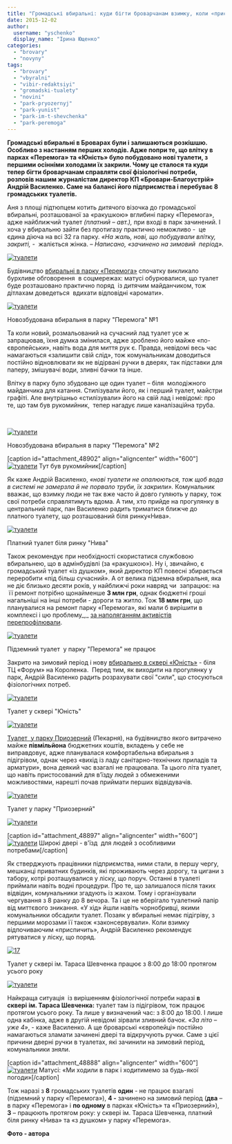 ```yaml
---
title: "Громадські вбиральні: куди бігти броварчанам взимку, коли «приспичить»?"
date: 2015-12-02
author: 
  username: "yschenko"
  display_name: "Ірина Ющенко"
categories: 
  - "brovary"
  - "novyny"
tags: 
  - "brovary"
  - "vbyralni"
  - "vibir-redaktsiyi"
  - "gromadski-tualety"
  - "novini"
  - "park-pryozernyj"
  - "park-yunist"
  - "park-im-t-shevchenka"
  - "park-peremoga"
---
```


**Громадські вбиральні в Броварах були і залишаються розкішшю. Особливо з настанням перших холодів. Адже попри те, що влітку в парках «Перемога» та «Юність» було побудовано нові туалети, з першими осінніми холодами їх закрили. Чому це сталося та куди тепер бігти броварчанам справляти свої фізіологічні потреби, розповів нашим журналістам директор КП «Бровари-Благоустрій» Андрій Василенко. Саме на балансі його підприємства і перебуває 8 громадських туалетів.**

Аня з площі підтюпцем котить дитячого візочка до громадської вбиральні, розташованої за «ракушкою» вглибині парку «Перемога», адже найближчий туалет _(платний – авт.),_ при вході в парк зачинений. І хоча у вбиральню зайти без протигазу практично неможливо -  це єдина діюча на всі 32 га парку. _«На жаль, нові, що побудували влітку, закриті,_ -  жаліється жінка. – _Написано, «зачинено на зимовий  період»._

[![туалети](https://mpz.brovary.org/wp-content/uploads/2015/11/102.jpg)](https://mpz.brovary.org/wp-content/uploads/2015/11/102.jpg)

Будівництво [вбиральні в парку «Перемога»](https://mpz.brovary.org/tualet-bilya-skejt-majdanchyka-u-parku-peremoga-rozmalyuvaly-tematychnym-grafiti) спочатку викликало бурхливе обговорення  в соцмережах: матусі обурювалися, що туалет буде розташовано практично поряд  із дитячим майданчиком, тож дітлахам доведеться  вдихати відповідні «аромати».

[![туалети](https://mpz.brovary.org/wp-content/uploads/2015/11/63.jpg)](https://mpz.brovary.org/wp-content/uploads/2015/11/63.jpg)

Новозбудована вбиральня в парку "Перемога" №1

Та коли новий, розмальований на сучасний лад туалет усе ж запрацював, їхня думка змінилася, адже зроблено його майже «по-європейськи», навіть вода для миття рук є. Правда, невідомі весь час  намагаються «залишити свій слід», тож комунальникам доводиться постійно відновлювати як не відірвані ручки в дверях, так підставки для паперу, змішувачі води, зливні бачки та інше.

Влітку в парку було збудовано ще один туалет – біля  молодіжного майданчика для катання. Стилізували його, як і перший туалет, майстри графіті. Але внутрішньо «стилізували» його на свій лад і невідомі: про те, що там був рукомийник,  тепер нагадує лише каналізаційна труба.

 

[![туалети](https://mpz.brovary.org/wp-content/uploads/2015/11/211.jpg)](https://mpz.brovary.org/wp-content/uploads/2015/11/211.jpg)

Новозбудована вбиральня в парку "Перемога" №2

\[caption id="attachment\_48902" align="aligncenter" width="600"\][![туалети](https://mpz.brovary.org/wp-content/uploads/2015/11/221.jpg)](https://mpz.brovary.org/wp-content/uploads/2015/11/221.jpg) Тут був рукомийник\[/caption\]

Як каже Андрій Василенко, _«нові туалети не опалюються, тож щоб вода в системі не замерзла й не порвало труби, їх закрили»._ Комунальник вважає, що взимку люди не так вже часто й довго гуляють у парку, тож свої потреби справлятимуть вдома. А тим, хто прийде на прогулянку в центральний парк, пан Василенко радить триматися ближче до платного туалету, що розташований біля ринку«Нива».

[![туалети](https://mpz.brovary.org/wp-content/uploads/2015/11/24.jpg)](https://mpz.brovary.org/wp-content/uploads/2015/11/24.jpg)

Платний туалет біля ринку "Нива"

Також рекомендує при необхідності скористатися службовою вбиральнею, що в адмінбудівлі (за «ракушкою»). Ну і, звичайно, є громадський туалет «із душком», який директор КП повесні збирається переробити «під більш сучасний». А от велика підземна вбиральня, яка не діє близько десяти років, у найближчі роки навряд чи  запрацює: на  її ремонт потрібно щонайменше **3 млн грн**, однак бюджетні гроші нагальніші на інші потреби - дороги та житло. Тож **18 млн грн**, що планувалися на ремонт парку «Перемога», які мали б вирішити в комплексі і цю проблему_,_ [за наполяганням активістів перепрофілювали](https://mpz.brovary.org/obureni-brovarchany-zirvaly-torgy-shhodo-18-miljoniv-gryven-na-kapremont-parku-peremoga/).

[![туалети](https://mpz.brovary.org/wp-content/uploads/2015/11/34.jpg)](https://mpz.brovary.org/wp-content/uploads/2015/11/34.jpg)

Підземний туалет  у парку "Перемога" не працює

Закрито на зимовий період і нову [вбиральню в сквері «Юність»](https://mpz.brovary.org/u-parkah-ta-skverah-brovariv-vstanovlyuyut-gromadski-vbyralni) - біля  ТЦ «Форум» на Короленка.  Перед тим, як виходити на прогулянку у парк, Андрій Василенко радить розрахувати свої "сили", що стосуються фізіологічних потреб.

[![туалети](https://mpz.brovary.org/wp-content/uploads/2015/11/25.jpg)](https://mpz.brovary.org/wp-content/uploads/2015/11/25.jpg)

Туалет у сквері "Юність"

[![туалети](https://mpz.brovary.org/wp-content/uploads/2015/11/241.jpg)](https://mpz.brovary.org/wp-content/uploads/2015/11/241.jpg)

[Туалет  у парку Приозерний](https://mpz.brovary.org/aktyvisty-z-yasuvaly-chomu-v-parku-na-pekarni-ne-pratsyuye-byuvet-ta-tualet) (Пекарня), на будівництво якого витрачено майже **півмільйона** бюджетних коштів, вкладень у себе не виправдовує, адже планувалася комфортабельна вбиральня з підігрівом, однак через «вихід із ладу санітарно-технічних приладів та арматури», вона деякий час взагалі не працювала. Та цього літа туалет, що навіть пристосований для в’їзду людей з обмеженими можливостями, нарешті почав приймати перших відвідувачів.

[![туалети](https://mpz.brovary.org/wp-content/uploads/2015/11/131.jpg)](https://mpz.brovary.org/wp-content/uploads/2015/11/131.jpg)

Туалет у парку "Приозерний"

[![туалети](https://mpz.brovary.org/wp-content/uploads/2015/11/141.jpg)](https://mpz.brovary.org/wp-content/uploads/2015/11/141.jpg)

\[caption id="attachment\_48897" align="aligncenter" width="600"\][![туалети](https://mpz.brovary.org/wp-content/uploads/2015/11/151.jpg)](https://mpz.brovary.org/wp-content/uploads/2015/11/151.jpg) Широкі двері - в'їзд  для людей з особливими потребами\[/caption\]

Як стверджують працівники підприємства, ними стали, в першу чергу, мешканці приватних будинків, які проживають через дорогу, та цигани з табору, котрі розташувалися у ліску, що поруч. Останні в туалеті приймали навіть водні процедури. Про те, що залишалося після таких відвідин, комунальники згадують із жахом. Тому і організували чергування з 8 ранку до 8 вечора. Та і це не вберігало туалетний папір від миттєвого зникання. «У хід» йшли навіть чорнобривці, якими комунальники обсадили туалет. Позаяк у вбиральні немає підігріву, з першими морозами її також «законсервували». Коли взимку відпочиваючим «приспичить», Андрій Василенко рекомендує  рятуватися у ліску, що поряд.

[![17](https://mpz.brovary.org/wp-content/uploads/2015/11/17.jpg)](https://mpz.brovary.org/wp-content/uploads/2015/11/17.jpg)

Туалет у сквері ім. Тараса Шевченка працює з 8:00 до 18:00 протягом усього року

[![туалети](https://mpz.brovary.org/wp-content/uploads/2015/11/20.jpg)](https://mpz.brovary.org/wp-content/uploads/2015/11/20.jpg)

Найкраща ситуація  із вирішенням фізіологічної потреби наразі **в сквері** **ім. Тараса Шевченка:** туалет там із підігрівом, тож працює протягом усього року. Та лише у визначений час: з 8:00 до 18:00. І лише одна кабінка, адже в другій невідомі зірвали зливний бачок. _«За літо – уже 4»_, - каже Василенко. А ще броварські «європейці» постійно намагаються зламати зачинені двері та відкручують ручки. Саме з цієї причини дверні ручки в туалетах, які зачинили на зимовий період, комунальники зняли.

\[caption id="attachment\_48888" align="aligncenter" width="600"\][![туалети](https://mpz.brovary.org/wp-content/uploads/2015/11/43.jpg)](https://mpz.brovary.org/wp-content/uploads/2015/11/43.jpg) Матусі: «Ми ходили в парк і ходитимемо за будь-якої погоди»\[/caption\]

Тож наразі з **8** громадських туалетів **один** \- не працює взагалі (підземний у парку «Перемога»), **4 -** зачинено на зимовий період (**два** – в парку «Перемога» і **по одному** в парках «Юність» та «Приозерний»), **3** – працюють протягом року: у сквері ім. Тараса Шевченка, платний біля ринку «Нива» та «з душком» у парку «Перемога».

**Фото - автора**
